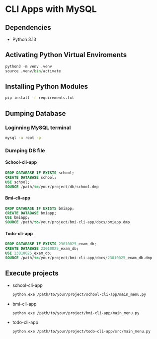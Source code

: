 # CLI Apps with MySQL

## Dependencies

- Python 3.13

## Activating Python Virtual Enviroments

```python
python3 -m venv .venv
source .venv/bin/activate
```

## Installing Python Modules

```bash
pip install -r requirements.txt
```

## Dumping Database

### Loginning MySQL terminal

```bash
mysql -u root -p
```

### Dumping DB file

#### School-cli-app

```sql
DROP DATABASE IF EXISTS school;
CREATE DATABASE school;
USE school;
SOURCE /path/to/your/project/db/school.dmp
```

#### Bmi-cli-app

```sql
DROP DATABASE IF EXISTS bmiapp;
CREATE DATABASE bmiapp;
USE bmiapp;
SOURCE /path/to/your/project/bmi-cli-app/docs/bmiapp.dmp
```

#### Todo-cli-app

```sql
DROP DATABASE IF EXISTS 23010025_exam_db;
CREATE DATABASE 23010025_exam_db;
USE 23010025_exam_db;
SOURCE /path/to/your/project/bmi-cli-app/docs/23010025_exam_db.dmp
```

## Execute projects

- school-cli-app

  ```bash
  python.exe /path/to/your/project/school-cli-app/main_menu.py
  ```

- bmi-cli-app

  ```bash
  python.exe /path/to/your/project/bmi-cli-app/main_menu.py
  ```

- todo-cli-app

  ```bash
  python.exe /path/to/your/project/todo-cli-app/src/main_menu.py
  ```
